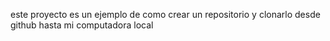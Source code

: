 
este proyecto es un ejemplo de como crear un repositorio y clonarlo desde github hasta mi computadora local
